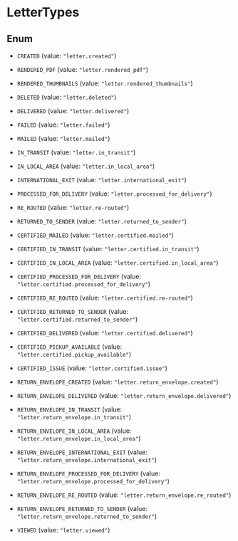 

# LetterTypes

## Enum


* `CREATED` (value: `"letter.created"`)

* `RENDERED_PDF` (value: `"letter.rendered_pdf"`)

* `RENDERED_THUMBNAILS` (value: `"letter.rendered_thumbnails"`)

* `DELETED` (value: `"letter.deleted"`)

* `DELIVERED` (value: `"letter.delivered"`)

* `FAILED` (value: `"letter.failed"`)

* `MAILED` (value: `"letter.mailed"`)

* `IN_TRANSIT` (value: `"letter.in_transit"`)

* `IN_LOCAL_AREA` (value: `"letter.in_local_area"`)

* `INTERNATIONAL_EXIT` (value: `"letter.international_exit"`)

* `PROCESSED_FOR_DELIVERY` (value: `"letter.processed_for_delivery"`)

* `RE_ROUTED` (value: `"letter.re-routed"`)

* `RETURNED_TO_SENDER` (value: `"letter.returned_to_sender"`)

* `CERTIFIED_MAILED` (value: `"letter.certified.mailed"`)

* `CERTIFIED_IN_TRANSIT` (value: `"letter.certified.in_transit"`)

* `CERTIFIED_IN_LOCAL_AREA` (value: `"letter.certified.in_local_area"`)

* `CERTIFIED_PROCESSED_FOR_DELIVERY` (value: `"letter.certified.processed_for_delivery"`)

* `CERTIFIED_RE_ROUTED` (value: `"letter.certified.re-routed"`)

* `CERTIFIED_RETURNED_TO_SENDER` (value: `"letter.certified.returned_to_sender"`)

* `CERTIFIED_DELIVERED` (value: `"letter.certified.delivered"`)

* `CERTIFIED_PICKUP_AVAILABLE` (value: `"letter.certified.pickup_available"`)

* `CERTIFIED_ISSUE` (value: `"letter.certified.issue"`)

* `RETURN_ENVELOPE_CREATED` (value: `"letter.return_envelope.created"`)

* `RETURN_ENVELOPE_DELIVERED` (value: `"letter.return_envelope.delivered"`)

* `RETURN_ENVELOPE_IN_TRANSIT` (value: `"letter.return_envelope.in_transit"`)

* `RETURN_ENVELOPE_IN_LOCAL_AREA` (value: `"letter.return_envelope.in_local_area"`)

* `RETURN_ENVELOPE_INTERNATIONAL_EXIT` (value: `"letter.return_envelope.international_exit"`)

* `RETURN_ENVELOPE_PROCESSED_FOR_DELIVERY` (value: `"letter.return_envelope.processed_for_delivery"`)

* `RETURN_ENVELOPE_RE_ROUTED` (value: `"letter.return_envelope.re_routed"`)

* `RETURN_ENVELOPE_RETURNED_TO_SENDER` (value: `"letter.return_envelope.returned_to_sender"`)

* `VIEWED` (value: `"letter.viewed"`)




